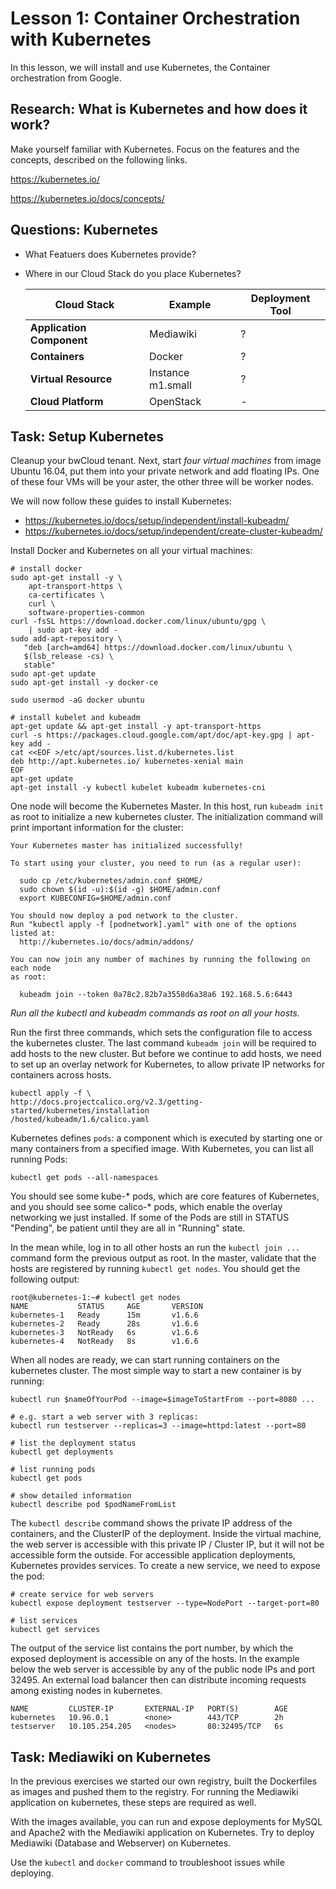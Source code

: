 # Lesson 1: Container Orchestration with Kubernetes

In this lesson, we will install and use Kubernetes, the Container orchestration from Google.

## Research: What is Kubernetes and how does it work?

Make yourself familiar with Kubernetes. Focus on the features and the concepts, described on the following links.

https://kubernetes.io/

https://kubernetes.io/docs/concepts/

## Questions: Kubernetes

* What Featuers does Kubernetes provide?

* Where in our Cloud Stack do you place Kubernetes?

  | Cloud Stack | Example | Deployment Tool | 
  | --- | --- | --- |
  | **Application Component** | Mediawiki | ? |
  | **Containers** | Docker | ? |
  | **Virtual Resource** | Instance m1.small | ? |
  | **Cloud Platform** | OpenStack | - |

## Task: Setup Kubernetes

Cleanup your bwCloud tenant. Next, start *four virtual machines* from image Ubuntu 16.04, put them into your private network and add floating IPs.
One of these four VMs will be your aster, the other three will be worker nodes.

We will now follow these guides to install Kubernetes:

* https://kubernetes.io/docs/setup/independent/install-kubeadm/
* https://kubernetes.io/docs/setup/independent/create-cluster-kubeadm/

Install Docker and Kubernetes on all your virtual machines:

```
# install docker
sudo apt-get install -y \
    apt-transport-https \
    ca-certificates \
    curl \
    software-properties-common
curl -fsSL https://download.docker.com/linux/ubuntu/gpg \
    | sudo apt-key add -
sudo add-apt-repository \
   "deb [arch=amd64] https://download.docker.com/linux/ubuntu \
   $(lsb_release -cs) \
   stable"
sudo apt-get update
sudo apt-get install -y docker-ce

sudo usermod -aG docker ubuntu

# install kubelet and kubeadm
apt-get update && apt-get install -y apt-transport-https
curl -s https://packages.cloud.google.com/apt/doc/apt-key.gpg | apt-key add -
cat <<EOF >/etc/apt/sources.list.d/kubernetes.list
deb http://apt.kubernetes.io/ kubernetes-xenial main
EOF
apt-get update
apt-get install -y kubectl kubelet kubeadm kubernetes-cni
```

One node will become the Kubernetes Master. In this host, run `kubeadm init` as root to initialize
a new kubernetes cluster. The initialization command will print important information for
the cluster:

```
Your Kubernetes master has initialized successfully!

To start using your cluster, you need to run (as a regular user):

  sudo cp /etc/kubernetes/admin.conf $HOME/
  sudo chown $(id -u):$(id -g) $HOME/admin.conf
  export KUBECONFIG=$HOME/admin.conf

You should now deploy a pod network to the cluster.
Run "kubectl apply -f [podnetwork].yaml" with one of the options listed at:
  http://kubernetes.io/docs/admin/addons/

You can now join any number of machines by running the following on each node
as root:

  kubeadm join --token 0a78c2.82b7a3558d6a38a6 192.168.5.6:6443
```

*Run all the kubectl and kubeadm commands as root on all your hosts.*

Run the first three commands, which sets the configuration file to access the kubernetes cluster.
The last command `kubeadm join` will be required to add hosts to the new cluster.
But before we continue to add hosts, we need to set up an overlay network
for Kubernetes, to allow private IP networks for containers across hosts.

```
kubectl apply -f \
http://docs.projectcalico.org/v2.3/getting-started/kubernetes/installation
/hosted/kubeadm/1.6/calico.yaml
```

Kubernetes defines `pods`: a component which is executed by starting one or many containers
from a specified image. With Kubernetes, you can list all running Pods:

```
kubectl get pods --all-namespaces
```

You should see some kube-* pods, which are core features of Kubernetes, and you should see some calico-* pods, which
enable the overlay networking we just installed. If some of the Pods are still in STATUS "Pending", be patient until they
are all in "Running" state. 

In the mean while, log in to all other hosts an run the `kubectl join ...` command form the previous output as root. In the master, validate that
the hosts are registered by running `kubectl get nodes`. You should get the following output:

```
root@kubernetes-1:~# kubectl get nodes
NAME           STATUS     AGE       VERSION
kubernetes-1   Ready      15m       v1.6.6
kubernetes-2   Ready      28s       v1.6.6
kubernetes-3   NotReady   6s        v1.6.6
kubernetes-4   NotReady   8s        v1.6.6
```

When all nodes are ready, we can start running containers on the kubernetes cluster. 
The most simple way to start a new container is by running:

```
kubectl run $nameOfYourPod --image=$imageToStartFrom --port=8080 ...

# e.g. start a web server with 3 replicas:
kubectl run testserver --replicas=3 --image=httpd:latest --port=80

# list the deployment status
kubectl get deployments

# list running pods
kubectl get pods

# show detailed information
kubectl describe pod $podNameFromList
```

The `kubectl describe` command shows the private IP address of the containers, and the ClusterIP of the deployment. Inside the virtual machine, the web server is
accessible with this private IP / Cluster IP, but it will not be accessible form the outside. For accessible application deployments,
Kubernetes provides services. To create a new service, we need to expose the pod:

```
# create service for web servers
kubectl expose deployment testserver --type=NodePort --target-port=80

# list services
kubectl get services
```

The output of the service list contains the port number, by which the exposed deployment is accessible on any of the hosts. In the example below the web server
is accessible by any of the public node IPs and port 32495. An external load balancer then can distribute incoming requests among existing nodes in kubernetes.

```
NAME         CLUSTER-IP       EXTERNAL-IP   PORT(S)        AGE
kubernetes   10.96.0.1        <none>        443/TCP        2h
testserver   10.105.254.205   <nodes>       80:32495/TCP   6s
```

## Task: Mediawiki on Kubernetes

In the previous exercises we started our own registry, built the Dockerfiles as images and pushed them to the registry.
For running the Mediawiki application on kubernetes, these steps are required as well.

With the images available, you can run and expose deployments for MySQL and Apache2 with the Mediawiki application on Kubernetes.
Try to deploy Mediawiki (Database and Webserver) on Kubernetes.

Use the `kubectl` and `docker` command to troubleshoot issues while deploying.